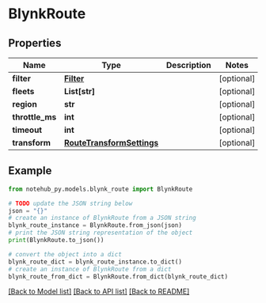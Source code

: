 # BlynkRoute

## Properties

| Name            | Type                                                    | Description | Notes      |
| --------------- | ------------------------------------------------------- | ----------- | ---------- |
| **filter**      | [**Filter**](Filter.md)                                 |             | [optional] |
| **fleets**      | **List[str]**                                           |             | [optional] |
| **region**      | **str**                                                 |             | [optional] |
| **throttle_ms** | **int**                                                 |             | [optional] |
| **timeout**     | **int**                                                 |             | [optional] |
| **transform**   | [**RouteTransformSettings**](RouteTransformSettings.md) |             | [optional] |

## Example

```python
from notehub_py.models.blynk_route import BlynkRoute

# TODO update the JSON string below
json = "{}"
# create an instance of BlynkRoute from a JSON string
blynk_route_instance = BlynkRoute.from_json(json)
# print the JSON string representation of the object
print(BlynkRoute.to_json())

# convert the object into a dict
blynk_route_dict = blynk_route_instance.to_dict()
# create an instance of BlynkRoute from a dict
blynk_route_from_dict = BlynkRoute.from_dict(blynk_route_dict)
```

[[Back to Model list]](../README.md#documentation-for-models) [[Back to API list]](../README.md#documentation-for-api-endpoints) [[Back to README]](../README.md)
